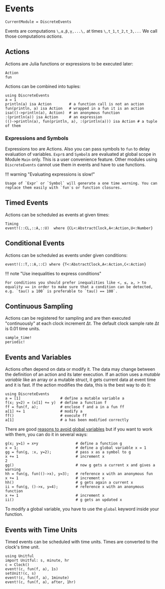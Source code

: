 # Events

```@meta
CurrentModule = DiscreteEvents
```

Events are computations ``\,α,β,γ,...\,`` at times ``\,t_1,t_2,t_3,...`` We call those computations *actions*.

## Actions

Actions are Julia functions or expressions to be executed later:

```@docs
Action
fun
```

Actions can be combined into tuples:

```@repl events
using DiscreteEvents
a = 1
println(a) isa Action        # a function call is not an action
fun(println, a) isa Action   # wrapped in a fun it is an action
isa(()->println(a), Action)  # an anonymous function
:(println(a)) isa Action     # an expression
(()->println(a), fun(println, a), :(println(a))) isa Action # a tuple of them
```

### Expressions and Symbols

Expressions too are Actions. Also you can pass symbols to `fun` to delay evaluation of variables. `Expr`s and `Symbol`s are evaluated at global scope in Module `Main` only. This is a user convenience feature. Other modules using `DiscreteEvents` cannot use them in events and have to use functions.

!!! warning "Evaluating expressions is slow!"

    Usage of `Expr` or `Symbol` will generate a one time warning. You can replace them easily with `fun`s or function closures. 

## Timed Events

Actions can be scheduled as events at given times:

```@docs
Timing
event!(::CL,::A,::U)  where {CL<:AbstractClock,A<:Action,U<:Number}
```

## Conditional Events

Actions can be scheduled as events under given conditions:

```@docs
event!(::T,::A,::C) where {T<:AbstractClock,A<:Action,C<:Action}
```

!!! note "Use inequalities to express conditions"

    For conditions you should prefer inequalities like <, ≤, ≥, > to equality == in order to make sure that a condition can be detected, e.g. `tau() ≥ 100` is preferable to `tau() == 100`.

## Continuous Sampling

Actions can be registered for sampling and are then executed "continuously" at each clock increment Δt. The default clock sample rate Δt is 0.01 time units.

```@docs
sample_time!
periodic!
```

## Events and Variables

Actions often depend on data or modify it. The data may change between the definition of an action and its later execution. If an action uses a *mutable variable* like an array or a mutable struct, it gets current data at event time and it is fast. If the action modifies the data, this is the best way to do it:

```@repl events
using DiscreteEvents
a = [1]                  # define a mutable variable a
f(x; y=2) = (x[1] += y)  # define a function f
ff = fun(f, a);          # enclose f and a in a fun ff
a[1] += 1                # modify a
ff()                     # execute ff
a[1]                     # a has been modified correctly
```

There are good [reasons to avoid global variables](https://docs.julialang.org/en/v1/manual/performance-tips/#Avoid-global-variables-1) but if you want to work with them, you can do it in several ways:

```@repl events
g(x; y=1) = x+y                 # define a function g
x = 1;                          # define a global variable x = 1
gg = fun(g, :x, y=2);           # pass x as a symbol to g
x += 1                          # increment x
2
gg()                            # now g gets a current x and gives a warning
hh = fun(g, fun(()->x), y=3);   # reference x with an anonymous fun
x += 1                          # increment x
hh()                            # g gets again a current x
ii = fun(g, ()->x, y=4);        # reference x with an anonymous function
x += 1                          # increment x
ii()                            # g gets an updated x
```

To modify a global variable, you have to use the `global` keyword inside your function.

## Events with Time Units

Timed events can be scheduled with time units. Times are converted to the clock's time unit.

```@repl events
using Unitful
import Unitful: s, minute, hr
c = Clock()
event!(c, fun(f, a), 1s)
setUnit!(c, s)
event!(c, fun(f, a), 1minute)
event!(c, fun(f, a), after, 1hr)
```
